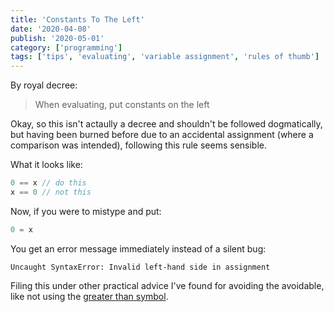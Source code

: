 ```yaml
---
title: 'Constants To The Left'
date: '2020-04-08'
publish: '2020-05-01'
category: ['programming']
tags: ['tips', 'evaluating', 'variable assignment', 'rules of thumb']
---
```


By royal decree:

> When evaluating, put constants on the left

Okay, so this isn't actaully a decree and shouldn't be followed dogmatically, but having been burned before due to an accidental assignment (where a comparison was intended), following this rule seems sensible.

What it looks like:

```javascript
0 == x // do this
x == 0 // not this
```

Now, if you were to mistype and put:

```javascript
0 = x
```

You get an error message immediately instead of a silent bug:

```
Uncaught SyntaxError: Invalid left-hand side in assignment
```

Filing this under other practical advice I've found for avoiding the avoidable, like not using the [greater than symbol](../../2020-01-06/stop-using-greater-than-in-code).
